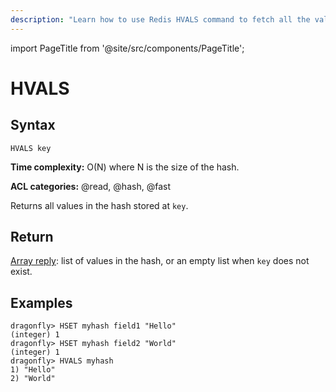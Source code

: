 ```yaml
---
description: "Learn how to use Redis HVALS command to fetch all the values in a hash. Simplify your data retrieval tasks with this command."
---
```


import PageTitle from '@site/src/components/PageTitle';

# HVALS

<PageTitle title="Redis HVALS Command (Documentation) | Dragonfly" />

## Syntax

    HVALS key

**Time complexity:** O(N) where N is the size of the hash.

**ACL categories:** @read, @hash, @fast

Returns all values in the hash stored at `key`.

## Return

[Array reply](https://redis.io/docs/reference/protocol-spec/#arrays): list of values in the hash, or an empty list when `key` does
not exist.

## Examples

```shell
dragonfly> HSET myhash field1 "Hello"
(integer) 1
dragonfly> HSET myhash field2 "World"
(integer) 1
dragonfly> HVALS myhash
1) "Hello"
2) "World"
```
